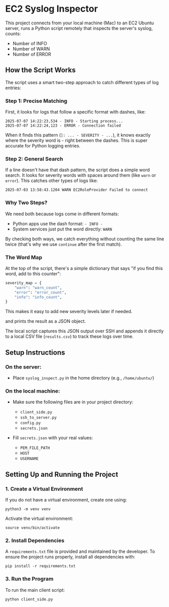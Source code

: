 # EC2 Syslog Inspector

This project connects from your local machine (Mac) to an EC2 Ubuntu server, runs a Python script remotely that inspects the server's syslog, counts:

- Number of INFO
- Number of WARN
- Number of ERROR

## How the Script Works

The script uses a smart two-step approach to catch different types of log entries:

### Step 1: Precise Matching
First, it looks for logs that follow a specific format with dashes, like:
```
2025-07-07 14:22:23,534 - INFO - Starting process...
2025-07-07 14:22:24,123 - ERROR - Connection failed
```

When it finds this pattern (`]: ... - SEVERITY - ...`), it knows exactly where the severity word is - right between the dashes. This is super accurate for Python logging entries.

### Step 2: General Search
If a line doesn't have that dash pattern, the script does a simple word search. It looks for severity words with spaces around them (like ` warn ` or ` error `). This catches other types of logs like:
```
2025-07-03 13:58:43.1204 WARN EC2RoleProvider Failed to connect
```

### Why Two Steps?
We need both because logs come in different formats:
- Python apps use the dash format: `- INFO -`
- System services just put the word directly: `WARN`

By checking both ways, we catch everything without counting the same line twice (that's why we use `continue` after the first match).

### The Word Map
At the top of the script, there's a simple dictionary that says "if you find this word, add to this counter":
```python
severity_map = {
    "warn": "warn_count",
    "error": "error_count", 
    "info": "info_count",
}
```

This makes it easy to add new severity levels later if needed.

and prints the result as a JSON object.

The local script captures this JSON output over SSH and appends it directly to a local CSV file (`results.csv`) to track these logs over time.

## Setup Instructions

### On the server:
- Place `syslog_inspect.py` in the home directory (e.g., `/home/ubuntu/`)

### On the local machine:
- Make sure the following files are in your project directory:
  - `client_side.py`
  - `ssh_to_server.py`
  - `config.py`
  - `secrets.json`

- Fill `secrets.json` with your real values:
  - `PEM_FILE_PATH`
  - `HOST`
  - `USERNAME`

## Setting Up and Running the Project

### 1. Create a Virtual Environment
If you do not have a virtual environment, create one using:

    python3 -m venv venv

Activate the virtual environment:

    source venv/bin/activate

### 2. Install Dependencies

A `requirements.txt` file is provided and maintained by the developer.
To ensure the project runs properly, install all dependencies with:

    pip install -r requirements.txt

### 3. Run the Program
To run the main client script:

    python client_side.py
